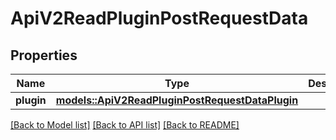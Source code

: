 # ApiV2ReadPluginPostRequestData

## Properties

Name | Type | Description | Notes
------------ | ------------- | ------------- | -------------
**plugin** | [**models::ApiV2ReadPluginPostRequestDataPlugin**](_api_v2_read_plugin_post_request_data_plugin.md) |  | 

[[Back to Model list]](../README.md#documentation-for-models) [[Back to API list]](../README.md#documentation-for-api-endpoints) [[Back to README]](../README.md)


